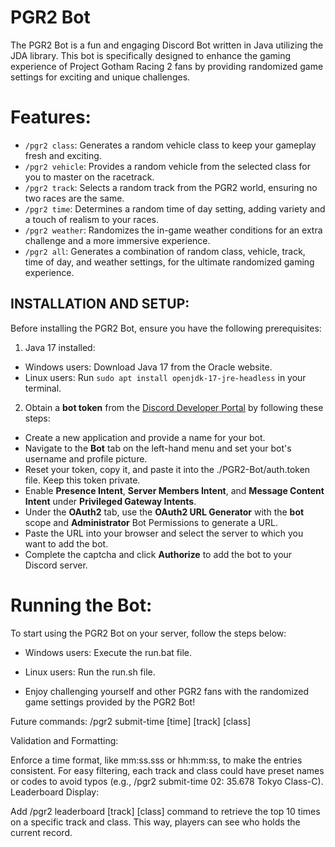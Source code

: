 # PGR2 Bot

The PGR2 Bot is a fun and engaging Discord Bot written in Java utilizing the JDA library. This bot is specifically
designed to enhance the gaming experience of Project Gotham Racing 2 fans by providing randomized game settings for
exciting and unique challenges.

# Features:

- `/pgr2 class`: Generates a random vehicle class to keep your gameplay fresh and exciting.
- `/pgr2 vehicle`: Provides a random vehicle from the selected class for you to master on the racetrack.
- `/pgr2 track`: Selects a random track from the PGR2 world, ensuring no two races are the same.
- `/pgr2 time`: Determines a random time of day setting, adding variety and a touch of realism to your races.
- `/pgr2 weather`: Randomizes the in-game weather conditions for an extra challenge and a more immersive experience.
- `/pgr2 all`: Generates a combination of random class, vehicle, track, time of day, and weather settings, for the
  ultimate randomized gaming experience.

## INSTALLATION AND SETUP:

Before installing the PGR2 Bot, ensure you have the following prerequisites:

1. Java 17 installed:

- Windows users: Download Java 17 from the Oracle website.
- Linux users: Run `sudo apt install openjdk-17-jre-headless` in your terminal.

2. Obtain a **bot token** from the [Discord Developer Portal](https://discord.com/developers/applications) by following
   these steps:

- Create a new application and provide a name for your bot.
- Navigate to the **Bot** tab on the left-hand menu and set your bot's username and profile picture.
- Reset your token, copy it, and paste it into the ./PGR2-Bot/auth.token file. Keep this token private.
- Enable **Presence Intent**, **Server Members Intent**, and **Message Content Intent** under **Privileged Gateway
  Intents**.
- Under the **OAuth2** tab, use the **OAuth2 URL Generator** with the **bot** scope and **Administrator** Bot
  Permissions to generate a URL.
- Paste the URL into your browser and select the server to which you want to add the bot.
- Complete the captcha and click **Authorize** to add the bot to your Discord server.

# Running the Bot:

To start using the PGR2 Bot on your server, follow the steps below:

- Windows users: Execute the run.bat file.
- Linux users: Run the run.sh file.

- Enjoy challenging yourself and other PGR2 fans with the randomized game settings provided by the PGR2 Bot!

Future commands:
/pgr2 submit-time [time] [track] [class]

Validation and Formatting:

Enforce a time format, like mm:ss.sss or hh:mm:ss, to make the entries consistent.
For easy filtering, each track and class could have preset names or codes to avoid typos (e.g., /pgr2 submit-time 02:
35.678 Tokyo Class-C).
Leaderboard Display:

Add /pgr2 leaderboard [track] [class] command to retrieve the top 10 times on a specific track and class. This way,
players can see who holds the current record.
